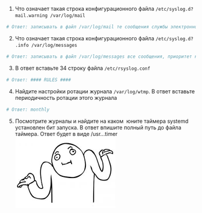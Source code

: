 1. Что означает такая строка конфигурационного файла `/etc/syslog.d?` `mail.warning /var/log/mail`
```sh
# Ответ: записывать в файл /var/log/mail те сообщения службы электронной почты, приоритет которых не ниже warning
```

2. Что означает такая строка конфигурационного файла `/etc/syslog.d?` `.info /var/log/messages`
```sh
# Ответ: записывать в файл /var/log/messages все сообщения, приоритет которых не ниже info
```

3. В ответ вставьте 34 строку файла `/etc/rsyslog.conf`
```sh
# Ответ: #### RULES ####
```

4. Найдите настройки ротации журнала `/var/log/wtmp`. В ответ вставьте периодичность ротации этого журнала
```sh
# Ответ: monthly
```

5. Посмотрите журналы и найдите на каком  юните таймера systemd  установлен бит запуска. В ответ впишите полный путь до файла таймера. Ответ будет в виде /usr...timer
<br/> ![Screenshots](https://github.com/ZyFun/RedOS_Tests/blob/main/img/hz2.jpeg?raw=true)
